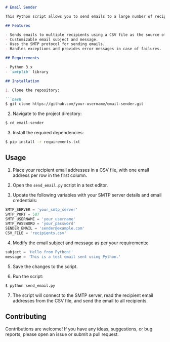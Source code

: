 ```markdown
# Email Sender

This Python script allows you to send emails to a large number of recipients by reading their email addresses from a CSV file.

## Features

- Sends emails to multiple recipients using a CSV file as the source of email addresses.
- Customizable email subject and message.
- Uses the SMTP protocol for sending emails.
- Handles exceptions and provides error messages in case of failures.

## Requirements

- Python 3.x
- `smtplib` library

## Installation

1. Clone the repository:

```bash
$ git clone https://github.com/your-username/email-sender.git
```

2. Navigate to the project directory:

```bash
$ cd email-sender
```

3. Install the required dependencies:

```bash
$ pip install -r requirements.txt
```

## Usage

1. Place your recipient email addresses in a CSV file, with one email address per row in the first column.

2. Open the `send_email.py` script in a text editor.

3. Update the following variables with your SMTP server details and email credentials:

```python
SMTP_SERVER = 'your_smtp_server'
SMTP_PORT = 587
SMTP_USERNAME = 'your_username'
SMTP_PASSWORD = 'your_password'
SENDER_EMAIL = 'sender@example.com'
CSV_FILE = 'recipients.csv'
```

4. Modify the email subject and message as per your requirements:

```python
subject = 'Hello from Python!'
message = 'This is a test email sent using Python.'
```

5. Save the changes to the script.

6. Run the script:

```bash
$ python send_email.py
```

7. The script will connect to the SMTP server, read the recipient email addresses from the CSV file, and send the email to all recipients.

## Contributing

Contributions are welcome! If you have any ideas, suggestions, or bug reports, please open an issue or submit a pull request.

